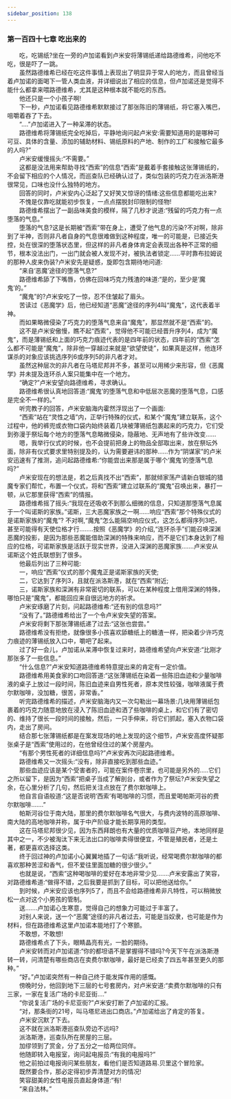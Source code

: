 ```yaml
---
sidebar_position: 138
---
```

### 第一百四十七章 吃出来的  


　　吃，吃锡纸?坐在一旁的卢加诺看到卢米安将薄锡纸递给路德维希，问他吃不吃，很是吓了一跳。  
　　虽然路德维希已经在吃这件事情上表现出了明显异于常人的地方，而且曾经当着卢加诺的面喝下一管人类血液，并详细说出了相应的信息，但卢加诺还是觉得不能什么都拿来喂路德维希，尤其是这种根本就不能吃的东西。  
　　他还只是一个小孩子啊!  
　　下一秒，卢加诺看见路德维希默默接过了那张陈旧的薄锡纸，将它塞入嘴巴，咀嚼着吞了下去。  
　　“....”卢加诺进入了一种呆滞的状态。  
　　路德维希将薄锡纸完全吃掉后，平静地询问起卢米安:需要知道用的是哪种可可豆、具体的含量、添加的辅助材料、锡纸原料的产地、制作的工厂和接触它最多的人吗?”  
　　卢米安缓慢摇头:“不需要。”  
　　这都是没法用来帮助寻找“西索”的信息“西索”是戴着手套接触这张薄锡纸的，不会留下相应的个人情况，而巡查队已经确认过了，类似包装的巧克力在派洛斯港很常见，口味也没什么独特的地方。  
　　回答的同时，卢米安内心泛起了又好笑又惊讶的情绪:这些信息都能吃出来?  
　　不愧是仅靠吃就能初步恢复，一点点摆脱封印限制的怪物!  
　　路德维希摆出了一副品味美食的模样，隔了几秒才说道:“残留的巧克力有一点堕落的气息。”  
　　堕落的气息?这是长期被“西索”带在身上，遭受了他气息的污染?不对啊，除非到了半神，否则非凡者自身的气息很难做到这种程度，唯一的可能是，已接近失控，处在很深的堕落状态里，但这样的非凡者身体肯定会表现出各种不正常的细节，根本没法出门，一出门就会被人发现不对，被执法者锁定……平时靠布拉姆说的那种人皮来伪装?卢米安先是疑惑，旋即包含期待地问道:  
　　“来自‘恶魔’途径的堕落气息?”  
　　路德维希舔了下嘴唇，仿佛在回味巧克力残渣的味道:“是的，至少是‘魔鬼’的。”  
　　“魔鬼”的?卢米安吃了一惊，忍不住皱起了眉头。  
　　苦读过《恶魔学》后，他已经知道“恶魔”途径的序列4叫“魔鬼”，这代表着半神。  
　　而如果略微侵染了巧克力的堕落气息来自“魔鬼”，那显然就不是“西索”的。  
　　这不是卢米安傲慢，瞧不起“西索”，觉得他不可能已经晋升序列4，成为“魔鬼”，而是薄锡纸和上面的巧克力痕迹代表的是四年前的状态，四年前的“西索”怎么都不可能是“魔鬼”，除非他一穿越过来就是“欲望使徒”，如果真是这样，他连环谋杀的对象应该挑选序列6或序列5的非凡者才对。  
　　虽然这种层次的非凡者在马塔尼邦并不多，甚至可以用稀少来形容，但《恶魔学》并未提及连环杀人案只能集中在一个地方。  
　　“确定?”卢米安望向路德维希，寻求确认。  
　　路德维希很认真地回答道:“魔鬼’的堕落气息和中低层次恶魔的堕落气息，口感是完全不一样的。”  
　　听完教子的回答，卢米安脑海内霍然浮现出了一个画面:  
　　“西索”站在“灵性之墙”内，正举行特殊的仪式，和某个“魔鬼”建立联系，这个过程中，他的裤兜或衣物口袋内始终装着几块被薄锡纸包裹起来的巧克力，它们受到弥漫于祭坛每个地方的堕落气息略微侵染，隐蔽地、无声地有了些许改变…...  
　　嗯，我举行仪式的时候，也不会提前把身上的物品全部取出来，放在祭坛外面，除非有仪式要求里特别提及的，认为需要避讳的那种……作为“阴谋家”的卢米安迅速有了推测，追问起路德维希:“你能尝出来那是属于哪个‘魔鬼’的堕落气息吗?”  
　　卢米安现在的想法是，若之后真找不出“西索”，那就倾家荡产请新白银城的猎魔专家们帮忙，布置一个仪式，将和“西索”建立过联系的“魔鬼”召唤出来，暴打一顿，从它那里获得“西索”的情报。  
　　路德维希摇了摇头:“我现在还吸收不到那么细微的信息，只知道那堕落气息属于一个叫诺斯的家族。”诺斯，三大恶魔家族之一啊……响应“西索”那个特殊仪式的是诺斯家族的“魔鬼”? 不对啊,“魔鬼”怎么能隔空响应仪式，这怎么都得序列3吧，甚至可能得有天使位格才行….….按照《恶魔学》的介绍,“连环杀手”们能召唤深渊恶魔的投影，是因为那些恶魔能借助深渊的特殊来响应，而不是它们本身达到了相应的位格，可诺斯家族是活跃于现实世界，没进入深渊的恶魔家族…….卢米安从诺斯这个姓氏联想到了很多。  
　　他最后列出了三种可能:  
　　一，响应“西索”仪式的那个魔鬼正是诺斯家族的天使;  
　　二，它达到了序列3，且就在派洛斯港，就在“西索”附近;  
　　三，诺斯家族和深渊有非常密切的联系，可以在某种程度上借用深渊的特殊，哪怕只是“魔鬼”，都能回应来自很远地方的祈求。  
　　卢米安琢磨了片刻，问起路德维希:“还有别的信息吗?”  
　　“没有了。”路德维希给出了一个令卢米安失望的答案。  
　　卢米安将剩下那张薄锡纸递了过去:“这张也尝尝。”  
　　路德维希没有拒绝，就像很多小孩喜欢舔糖纸上的糖渣一样，把染着少许巧克力痕迹的薄锡纸放入口中，嚼吧了起来。  
　　过了好一会儿，卢加诺从呆滞中恢复过来时，路德维希望向卢米安道:“比刚才那张多了一些信息。”  
　　“什么信息?”卢米安知道路德维希特意提出来的肯定有一定价值。  
　　路德维希用美食家的口吻回答道:“这张薄锡纸在染着一些陈旧血迹和少量咖啡液的桌子上放过一段时间，陈旧血迹来自男性死者，原本灵性较强，咖啡液属于费尔默咖啡，没加糖，很苦，非常香。”  
　　听完路德维希的描述，卢米安脑海内又一次勾勒出一幕场景:几块用薄锡纸包裹着的巧克力随意地放在浸入了陈旧血迹和洒了些咖啡的桌上，和它们有了密切的、维持了很长一段时间的接触，然后，一只手伸来，将它们抓起，塞入衣物口袋内，走出了房间。  
　　结合那七张薄锡纸都是在案发现场的地上发现的这个细节，卢米安高度怀疑那张桌子是“西索”使用过的，在他曾经住过的某个房屋内。  
　　“有那个男性死者的详细信息吗?”卢米安再次问起路德维希。  
　　路德维希又一次摇头:“没有，除非直接吃到那些血迹。”  
　　那些血迹应该是某个受害者的，可能在案件卷宗里，也可能是另外的.....它们之所以留下，是因为“西索”把桌子当成了解剖台，或者作为了祭坛?卢米安失望之余，在心里分析了几句，然后把关注点放在了费尔默咖啡上。  
　　他自言自语般道:“这是否说明‘西索’有喝咖啡的习惯，而且爱喝帕斯河谷的费尔默咖啡…….”  
　　帕斯河谷位于南大陆，那里的费尔默咖啡名气很大，与费内波特的高原咖啡、南大陆的高地咖啡并称，属于中产阶级才能长期享用的类型。  
　　这在马塔尼邦很少见，因为东西拜朗也有大量的优质咖啡豆产地，本地同样是其中之一，不少被淘汰下来无法出口的咖啡卖得很便宜，不管是殖民者，还是土著，都更喜欢选择这类。  
　　终于回过神的卢加诺小心翼翼地插了一句话:“我听说，经常喝费尔默咖啡的都喜欢那种苦涩和香气，但不爱往里面加糖的很少很少。”  
　　也就是说，“西索”这种喝咖啡的爱好在本地非常少见…….卢米安露出了笑容，对路德维希道:“做得不错，之后我要是抓到了目标，可以把他送给你。”  
　　到时候，卢米安应该也序列5了，而且不会给路德维希非凡特性，可以稍微放松一点对这个小男孩的管制。  
　　送…….卢加诺心生寒意，觉得自己的想象力可能过于丰富了。  
　　对别人来说，送一个“恶魔”途径的非凡者过去，可能是当奴隶，也可能是作为材料，但在路德维希这里卢加诺本能地打了个寒颤。  
　　不敢想，不敢想!  
　　路德维希点了下头，眼睛晶亮有光，一脸的期待。  
　　卢米安转而对卢加诺道:“你的都坦语不是掌握得不错吗?今天下午在派洛斯港转一转，问清楚有哪些商店在卖费尔默咖啡，最好是已经卖了四五年甚至更久的那种。”  
　　“好。”卢加诺突然有一种自己终于能发挥作用的感慨。  
　　傍晚时分，他回到地下三层的七号套房内，对卢米安道:“卖费尔默咖啡的只有三家，一家在复活广场的卡尼亚街....”  
　　“你说复活广场的卡尼亚街?”卢米安打断了卢加诺的汇报。  
　　“对，那条街的21号，叫马塔尼进出口商店。”卢加诺给出了肯定的答复。  
　　卢米安沉默了下去。  
　　这不就在派洛斯港巡查队旁边不远吗?  
　　派洛斯港，巡查队所在房屋的三层。  
　　加缪领到了赏金，分了五分之一给两位同伴。  
　　他随即转入电报室，询问起电报员:“有我的电报吗?”  
　　他之前拍过电报询问某些朋友，看他们是否知道路易.贝里这个冒险家。  
　　既然要合作，那必定得初步弄清楚对方的情况!  
　　笑容甜美的女性电报员直起身体道:“有!  
　　“来自法林。”  
